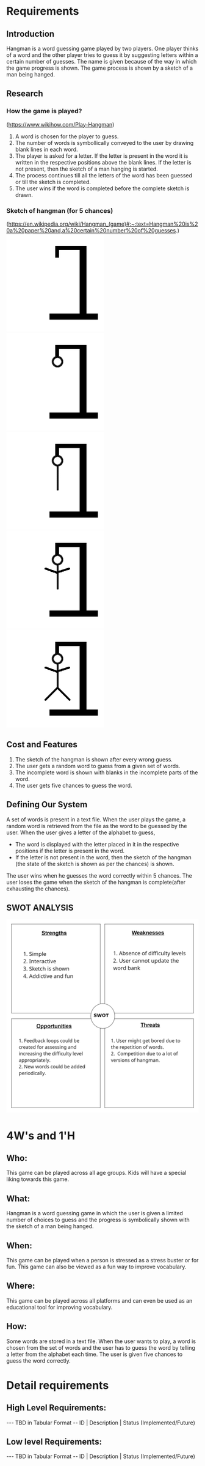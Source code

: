 # Requirements
## Introduction
 Hangman is a word guessing game played by two players. One player thinks of a word and the other player tries to guess it by suggesting letters within a certain number of guesses. The name is given because of the way in which the game progress is shown. The game process is shown by a sketch of a man being hanged.

## Research
### How the game is played? 
(https://www.wikihow.com/Play-Hangman)
1. A word is chosen for the player to guess.
2. The number of words is symbollically conveyed to the user by drawing blank lines in each word.
3. The player is asked for a letter. If the letter is present in the word it is written in the respective positions above the blank lines. If the letter is not present, then the sketch of a man hanging is started.
4. The process continues till all the letters of the word has been guessed or till the sketch is completed.
5. The user wins if the word is completed before the complete sketch is drawn.
### Sketch of hangman (for 5 chances)
(https://en.wikipedia.org/wiki/Hangman_(game)#:~:text=Hangman%20is%20a%20paper%20and,a%20certain%20number%20of%20guesses.)
![Guess 1](https://github.com/ShankarBalu/Stepin_256284/blob/main/Hangman-0.png) ![Guess 2](https://github.com/ShankarBalu/Stepin_256284/blob/main/Hangman-1.png) ![Guess 3](https://github.com/ShankarBalu/Stepin_256284/blob/main/Hangman-2.png) 
![Guess 2](https://github.com/ShankarBalu/Stepin_256284/blob/main/Hangman-3.png)  ![Guess 2](https://github.com/ShankarBalu/Stepin_256284/blob/main/Hangman-4.png) 
## Cost and Features
1. The sketch of the hangman is shown after every wrong guess.
2. The user gets a random word to guess from a given set of words.
3. The incomplete word is shown with blanks in the incomplete parts of the word.
4. The user gets five chances to guess the word.
## Defining Our System
A set of words is present in a text file. When the user plays the game, a random word is retrieved from the file as the word to be guessed by the user. When the user gives a letter of the alphabet to guess,
* The word is displayed with the letter placed in it in the respective positions if the letter is present in the word.
* If the letter is not present in the word, then the sketch of the hangman (the state of the sketch is shown as per the chances) is shown.

The user wins when he guesses the word correctly within 5 chances. The user loses the game when the sketch of the hangman is complete(after exhausting the chances).
## SWOT ANALYSIS
![SWOT-Sample](https://github.com/ShankarBalu/Stepin_256284/blob/main/Swot%20Analysis.png)

# 4W&#39;s and 1&#39;H

## Who:

This game can be played across all age groups. Kids will have a special liking towards this game.

## What:

Hangman is a word guessing game in which the user is given a limited number of choices to guess and the progress is symbolically shown with the sketch of a man being hanged.

## When:

This game can be played when a person is stressed as a stress buster or for fun. This game can also be viewed as a fun way to improve vocabulary.

## Where:

This game can be played across all platforms and can even be used as an educational tool for improving vocabulary.

## How:

Some words are stored in a text file. When the user wants to play, a word is chosen from the set of words and the user has to guess the word by telling a letter from the alphabet each time. The user is given five chances to guess the word correctly.

# Detail requirements
## High Level Requirements:
--- TBD in Tabular Format 
-- ID | Description | Status (Implemented/Future)


##  Low level Requirements:
--- TBD in Tabular Format 
-- ID | Description | Status (Implemented/Future)